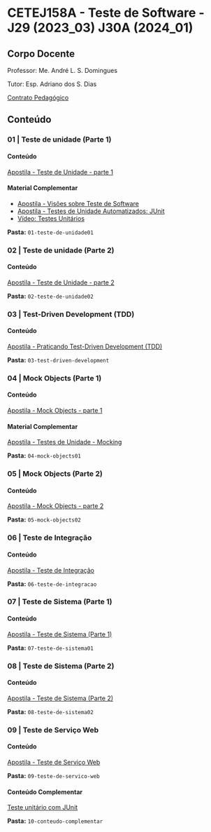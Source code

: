 # CETEJ158A - Teste de Software - J29 (2023_03) J30A (2024_01)

## Corpo Docente
Professor: Me. André L. S. Domingues

Tutor: Esp. Adriano dos S. Dias

[Contrato Pedagógico](https://github.com/MarleneMoraes/utfpr-java/blob/main/testsoft/TESTSOFT_Contrato_Pedagogico.pdf)

## Conteúdo
### 01 | Teste de unidade (Parte 1)
#### Conteúdo

[Apostila - Teste de Unidade - parte 1](https://github.com/MarleneMoraes/utfpr-java/blob/main/testsoft/01-teste-de-unidade01/apostila_teste-de-unidade.pdf)

#### Material Complementar
- [Apostila - Visões sobre Teste de Software](https://github.com/MarleneMoraes/utfpr-java/blob/main/testsoft/01-teste-de-unidade01/apostila_visoes-sobre-teste-de-software.pdf)
- [Apostila - Testes de Unidade Automatizados: JUnit](https://github.com/MarleneMoraes/utfpr-java/blob/main/testsoft/01-teste-de-unidade01/apostila_testes-de-unidade-automatizados-JUnit.pdf)
- [Vídeo: Testes Unitários](https://www.youtube.com/watch?v=Pl1PS6fwTys&list=PLD9owJ2oJvA87E1wpFORq8E06YV_wqrD9)

**Pasta:** `01-teste-de-unidade01`

### 02 | Teste de unidade (Parte 2)
#### Conteúdo

[Apostila - Teste de Unidade - parte 2](https://github.com/MarleneMoraes/utfpr-java/blob/main/testsoft/02-teste-de-unidade02/apostila_teste-de-unidade.pdf)

**Pasta:** `02-teste-de-unidade02`

### 03 | Test-Driven Development (TDD)
#### Conteúdo

[Apostila - Praticando Test-Driven Development (TDD)](https://github.com/MarleneMoraes/utfpr-java/blob/main/testsoft/03-test-driven-development-tdd/apostila_tdd.pdf)

**Pasta:** `03-test-driven-development`

### 04 | Mock Objects (Parte 1)
#### Conteúdo

[Apostila - Mock Objects - parte 1](https://github.com/MarleneMoraes/utfpr-java/blob/main/testsoft/04-mock-objects01/apostila_mock_objects.pdf)

#### Material Complementar
[Apostila - Testes de Unidade - Mocking](https://github.com/MarleneMoraes/utfpr-java/blob/main/testsoft/04-mock-objects01/apostila_teste_de_unidade-mocking.pdf)

**Pasta:** `04-mock-objects01`

### 05 | Mock Objects (Parte 2)
#### Conteúdo

[Apostila - Mock Objects - parte 2](https://github.com/MarleneMoraes/utfpr-java/blob/main/testsoft/05-mock-objects02/apostila_mock_objects.pdf)

**Pasta:** `05-mock-objects02`

### 06 | Teste de Integração
#### Conteúdo

[Apostila - Teste de Integração](https://github.com/MarleneMoraes/utfpr-java/blob/main/testsoft/06-teste-de-integracao/apostila_testes_de_integracao.pdf)

**Pasta:** `06-teste-de-integracao`

### 07 | Teste de Sistema (Parte 1)
#### Conteúdo

[Apostila - Teste de Sistema (Parte 1)](https://github.com/MarleneMoraes/utfpr-java/blob/main/testsoft/07-teste-de-sistema01/apostila_teste_de_sistema.pdf)

**Pasta:** `07-teste-de-sistema01`

### 08 | Teste de Sistema (Parte 2)
#### Conteúdo

[Apostila - Teste de Sistema (Parte 2)](https://github.com/MarleneMoraes/utfpr-java/blob/main/testsoft/08-teste-de-sistema02/apostila_teste_de_sistema.pdf)

**Pasta:** `08-teste-de-sistema02`

### 09 | Teste de Serviço Web
#### Conteúdo

[Apostila - Teste de Serviço Web](https://github.com/MarleneMoraes/utfpr-java/blob/main/testsoft/09-teste-de-servico-web/apostila_teste_de_servico_web.pdf)

**Pasta:** `09-teste-de-servico-web`

#### Conteúdo Complementar

[Teste unitário com JUnit](https://www.devmedia.com.br/teste-unitario-com-junit/41235)

**Pasta:** `10-conteudo-complementar`
